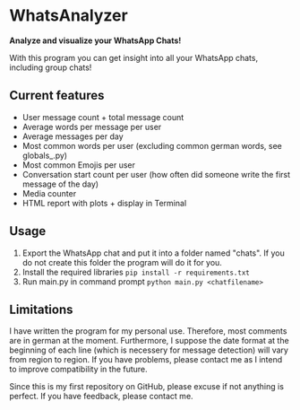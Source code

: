 # WhatsAnalyzer

**Analyze and visualize your WhatsApp Chats!**

With this program you can get insight into all your WhatsApp chats, including group chats!

## Current features

* User message count + total message count
* Average words per message per user
* Average messages per day
* Most common words per user (excluding common german words, see globals_.py)
* Most common Emojis per user
* Conversation start count per user (how often did someone write the first message of the day)
* Media counter
* HTML report with plots + display in Terminal

## Usage

1. Export the WhatsApp chat and put it into a folder named "chats". If you do not create this folder the program will do it for you.
2. Install the required libraries
   `pip install -r requirements.txt`
3. Run main.py in command prompt
   `python main.py <chatfilename>`

## Limitations

I have written the program for my personal use. Therefore, most comments are in german at the moment. Furthermore, I suppose the date format at the beginning of each line (which is necessery for message detection) will vary from region to region. If you have problems, please contact me as I intend to improve compatibility in the future.

Since this is my first repository on GitHub, please excuse if not anything is perfect. If you have feedback, please contact me.
